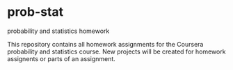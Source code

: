 # prob-stat
probability and statistics homework

This repository contains all homework assignments for the Coursera probability and statistics course. New projects will be created for homework assignents or parts of an assignment.
